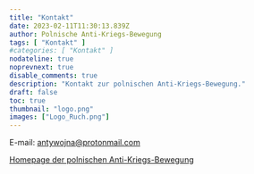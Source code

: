 ```yaml
---
title: "Kontakt"
date: 2023-02-11T11:30:13.839Z
author: Polnische Anti-Kriegs-Bewegung
tags: [ "Kontakt" ]
#categories: [ "Kontakt" ]
nodateline: true
noprevnext: true
disable_comments: true
description: "Kontakt zur polnischen Anti-Kriegs-Bewegung."
draft: false
toc: true
thumbnail: "logo.png"
images: ["Logo_Ruch.png"]
---
```

E-mail: antywojna@protonmail.com


[Homepage der polnischen Anti-Kriegs-Bewegung](https://polskiruchantywojenny.com "Homepage der polnischen Anti-Kriegs-Bewegung")

